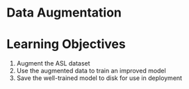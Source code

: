 # Data Augmentation  
  
# Learning Objectives  
  
1. Augment the ASL dataset  
2. Use the augmented data to train an improved model  
3. Save the well-trained model to disk for use in deployment
